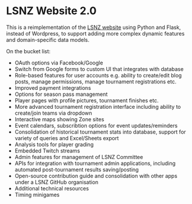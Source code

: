 # LSNZ Website 2.0

This is a reimplementation of the [LSNZ website](lasersportsnz.com) using Python and Flask, instead of Wordpress, to support adding more complex dynamic features and domain-specific data models.

On the bucket list:
* OAuth options via Facebook/Google
* Switch from Google forms to custom UI that integrates with database
* Role-based features for user accounts e.g. ability to create/edit blog posts, manage permissions, manage tournament registrations etc.
* Improved payment integrations
* Options for season pass management
* Player pages with profile pictures, tournament finishes etc.
* More advanced tournament registration interface including ability to create/join teams via dropdown
* Interactive maps showing Zone sites
* Event calendars, subscribtion options for event updates/reminders
* Consolidation of historical tournament stats into database, support for variety of queries and Excel/Sheets export
* Analysis tools for player grading
* Embedded Twitch streams
* Admin features for management of LSNZ Committee
* APIs for integration with tournament admin applications, including automated post-tournament results saving/posting
* Open-source contribution guide and consolidation with other apps under a LSNZ GitHub organisation
* Additional technical resources
* Timing minigames